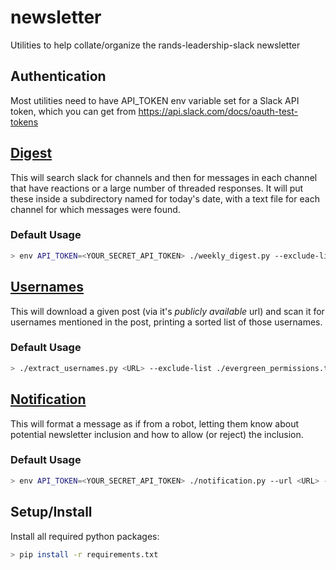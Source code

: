 # newsletter
Utilities to help collate/organize the rands-leadership-slack newsletter

## Authentication
Most utilities need to have API_TOKEN env variable set for a Slack API token, 
which you can get from https://api.slack.com/docs/oauth-test-tokens

## [Digest](WEEKLY_DIGEST_README.md)

This will search slack for channels and then for messages in each 
channel that have reactions or a large number of threaded responses.
It will put these inside a subdirectory named for today's date, with 
a text file for each channel for which messages were found.

### Default Usage

```bash
> env API_TOKEN=<YOUR_SECRET_API_TOKEN> ./weekly_digest.py --exclude-list ./default_exclude.txt
```

## [Usernames](EXTRACT_USERNAMES_README.md)

This will download a given post (via it's _publicly available_ url)
and scan it for usernames mentioned in the post, printing a sorted
list of those usernames.

### Default Usage

```bash
> ./extract_usernames.py <URL> --exclude-list ./evergreen_permissions.txt
```

## [Notification](NOTIFICATION_README.md)

This will format a message as if from a robot, letting them know about 
potential newsletter inclusion and how to allow (or reject) the
inclusion.

### Default Usage

```bash
> env API_TOKEN=<YOUR_SECRET_API_TOKEN> ./notification.py --url <URL> --deadline "Monday 9 AM Pacific" --user_list ./users.txt --dry
```

## Setup/Install

Install all required python packages:

```bash
> pip install -r requirements.txt
```
